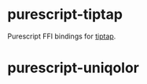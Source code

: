 # purescript-tiptap

Purescript FFI bindings for [tiptap](https://tiptap.dev/).
# purescript-uniqolor
